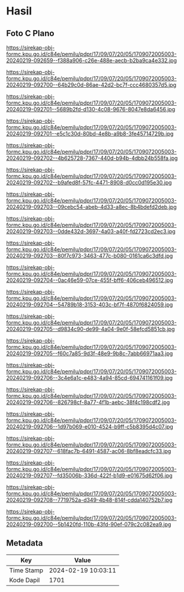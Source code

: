 # Hasil

## Foto C Plano

https://sirekap-obj-formc.kpu.go.id/c84e/pemilu/pdpr/17/09/07/20/05/1709072005003-20240219-092659--f388a906-c26e-488e-aecb-b2ba9ca4e332.jpg

https://sirekap-obj-formc.kpu.go.id/c84e/pemilu/pdpr/17/09/07/20/05/1709072005003-20240219-092700--64b29c0d-86ae-42d2-bc7f-ccc4680357d5.jpg

https://sirekap-obj-formc.kpu.go.id/c84e/pemilu/pdpr/17/09/07/20/05/1709072005003-20240219-092701--5689b2fd-d130-4c08-9676-8047e8da6456.jpg

https://sirekap-obj-formc.kpu.go.id/c84e/pemilu/pdpr/17/09/07/20/05/1709072005003-20240219-092701--e5c1c30d-80bd-4e8b-a9b8-3fe45714729b.jpg

https://sirekap-obj-formc.kpu.go.id/c84e/pemilu/pdpr/17/09/07/20/05/1709072005003-20240219-092702--4b625728-7367-440d-b94b-4dbb24b558fa.jpg

https://sirekap-obj-formc.kpu.go.id/c84e/pemilu/pdpr/17/09/07/20/05/1709072005003-20240219-092702--b9afed8f-57fc-4471-8908-d0cc0d195e30.jpg

https://sirekap-obj-formc.kpu.go.id/c84e/pemilu/pdpr/17/09/07/20/05/1709072005003-20240219-092703--09cebc54-abeb-4d33-a8ec-8b4bdefd2deb.jpg

https://sirekap-obj-formc.kpu.go.id/c84e/pemilu/pdpr/17/09/07/20/05/1709072005003-20240219-092703--0dde432d-3697-4a03-a40f-fd2723cd2ec3.jpg

https://sirekap-obj-formc.kpu.go.id/c84e/pemilu/pdpr/17/09/07/20/05/1709072005003-20240219-092703--80f7c973-3463-477c-b080-0161ca6c3dfd.jpg

https://sirekap-obj-formc.kpu.go.id/c84e/pemilu/pdpr/17/09/07/20/05/1709072005003-20240219-092704--0ac46e59-07ce-455f-bff6-406ceb496512.jpg

https://sirekap-obj-formc.kpu.go.id/c84e/pemilu/pdpr/17/09/07/20/05/1709072005003-20240219-092704--54789b18-3153-403c-bf7f-4870f6824059.jpg

https://sirekap-obj-formc.kpu.go.id/c84e/pemilu/pdpr/17/09/07/20/05/1709072005003-20240219-092705--d9834c90-de99-4a04-9e0f-58efcd5851cb.jpg

https://sirekap-obj-formc.kpu.go.id/c84e/pemilu/pdpr/17/09/07/20/05/1709072005003-20240219-092705--f60c7a85-9d3f-48e9-9b8c-7abb66971aa3.jpg

https://sirekap-obj-formc.kpu.go.id/c84e/pemilu/pdpr/17/09/07/20/05/1709072005003-20240219-092706--3c4e6a1c-e483-4a94-85cd-694741161f09.jpg

https://sirekap-obj-formc.kpu.go.id/c84e/pemilu/pdpr/17/09/07/20/05/1709072005003-20240219-092706--826798cf-8a77-4f1b-aebc-38f4c198cdf2.jpg

https://sirekap-obj-formc.kpu.go.id/c84e/pemilu/pdpr/17/09/07/20/05/1709072005003-20240219-092706--1d97b069-e010-4524-b9ff-c5b8395d4c07.jpg

https://sirekap-obj-formc.kpu.go.id/c84e/pemilu/pdpr/17/09/07/20/05/1709072005003-20240219-092707--618fac7b-6491-4587-ac06-8bf8eadcfc33.jpg

https://sirekap-obj-formc.kpu.go.id/c84e/pemilu/pdpr/17/09/07/20/05/1709072005003-20240219-092707--fd35006b-336d-422f-b1d9-e01675d62f06.jpg

https://sirekap-obj-formc.kpu.go.id/c84e/pemilu/pdpr/17/09/07/20/05/1709072005003-20240219-092708--7719752a-d349-4b48-814f-cdda140752b7.jpg

https://sirekap-obj-formc.kpu.go.id/c84e/pemilu/pdpr/17/09/07/20/05/1709072005003-20240219-092700--5b1420fd-110b-43fd-90ef-079c2c082ea9.jpg


## Metadata

| Key        | Value               |
| ---------- | ------------------- |
| Time Stamp | 2024-02-19 10:03:11 |
| Kode Dapil | 1701                |



